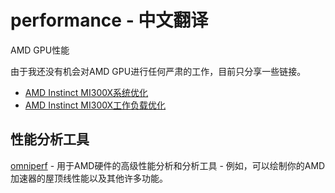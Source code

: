 # performance - 中文翻译

AMD GPU性能

由于我还没有机会对AMD GPU进行任何严肃的工作，目前只分享一些链接。

- [AMD Instinct MI300X系统优化](https://rocm.docs.amd.com/en/latest/how-to/system-optimization/mi300x.html)
- [AMD Instinct MI300X工作负载优化](https://rocm.docs.amd.com/en/latest/how-to/tuning-guides/mi300x/workload.html)

## 性能分析工具

[omniperf](https://github.com/ROCm/omniperf) - 用于AMD硬件的高级性能分析和分析工具 - 例如，可以绘制你的AMD加速器的屋顶线性能以及其他许多功能。